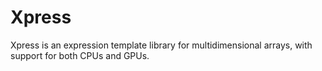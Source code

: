# Xpress
Xpress is an expression template library for multidimensional arrays, with support for both CPUs and GPUs.

